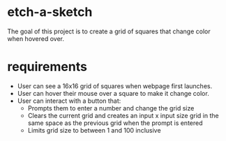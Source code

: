 # etch-a-sketch

The goal of this project is to create a grid of squares that change color when hovered over.

# requirements

- User can see a 16x16 grid of squares when webpage first launches.
- User can hover their mouse over a square to make it change color.
- User can interact with a button that:
    - Prompts them to enter a number and change the grid size
    - Clears the current grid and creates an input x input size grid in the same space as the previous grid when the prompt is entered
    - Limits grid size to between 1 and 100 inclusive

